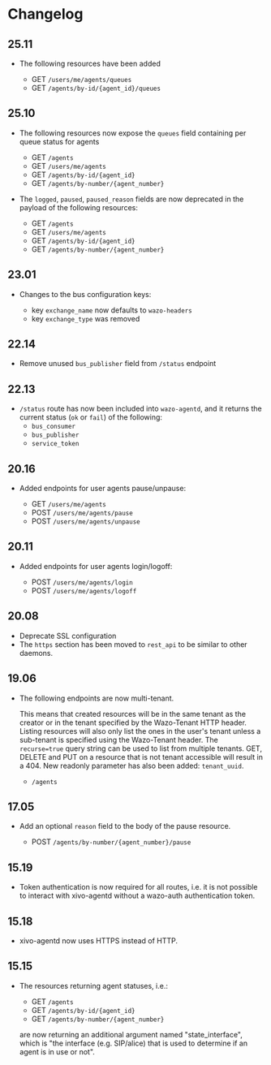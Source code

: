 # Changelog

## 25.11

* The following resources have been added

  * GET `/users/me/agents/queues`
  * GET `/agents/by-id/{agent_id}/queues`

## 25.10

* The following resources now expose the `queues` field containing per queue status for agents

  * GET `/agents`
  * GET `/users/me/agents`
  * GET `/agents/by-id/{agent_id}`
  * GET `/agents/by-number/{agent_number}`

* The `logged`, `paused`, `paused_reason` fields are now deprecated in the payload of the following resources:

  * GET `/agents`
  * GET `/users/me/agents`
  * GET `/agents/by-id/{agent_id}`
  * GET `/agents/by-number/{agent_number}`

## 23.01

* Changes to the bus configuration keys:

  * key `exchange_name` now defaults to `wazo-headers`
  * key `exchange_type` was removed

## 22.14

* Remove unused `bus_publisher` field from `/status` endpoint

## 22.13

* `/status` route has now been included into `wazo-agentd`, and it returns the current status (`ok` or `fail`) of the following:
  * `bus_consumer`
  * `bus_publisher`
  * `service_token`

## 20.16

* Added endpoints for user agents pause/unpause:

  * GET `/users/me/agents`
  * POST `/users/me/agents/pause`
  * POST `/users/me/agents/unpause`

## 20.11

* Added endpoints for user agents login/logoff:

  * POST `/users/me/agents/login`
  * POST `/users/me/agents/logoff`

## 20.08

* Deprecate SSL configuration
* The `https` section has been moved to `rest_api` to be similar to other daemons.

## 19.06

* The following endpoints are now multi-tenant.

  This means that created resources will be in the same tenant as the creator or in the tenant
  specified by the Wazo-Tenant HTTP header. Listing resources will also only list the ones in the
  user's tenant unless a sub-tenant is specified using the Wazo-Tenant header. The `recurse=true`
  query string can be used to list from multiple tenants. GET, DELETE and PUT on a resource that is
  not tenant accessible will result in a 404. New readonly parameter has also been added:
  `tenant_uuid`.

  * `/agents`

## 17.05

* Add an optional `reason` field to the body of the pause resource.

  * POST `/agents/by-number/{agent_number}/pause`

## 15.19

* Token authentication is now required for all routes, i.e. it is not possible to interact with
  xivo-agentd without a wazo-auth authentication token.

## 15.18

* xivo-agentd now uses HTTPS instead of HTTP.

## 15.15

* The resources returning agent statuses, i.e.:

  * GET `/agents`
  * GET `/agents/by-id/{agent_id}`
  * GET `/agents/by-number/{agent_number}`

  are now returning an additional argument named "state_interface", which is "the interface (e.g.
  SIP/alice) that is used to determine if an agent is in use or not".
